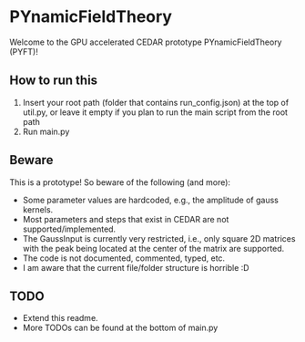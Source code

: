 # PYnamicFieldTheory

Welcome to the GPU accelerated CEDAR prototype PYnamicFieldTheory (PYFT)!

## How to run this

1. Insert your root path (folder that contains run_config.json) at the top of util.py, or leave it empty if you plan to run the main script from the root path
2. Run main.py

## Beware

This is a prototype! So beware of the following (and more):
- Some parameter values are hardcoded, e.g., the amplitude of gauss kernels.
- Most parameters and steps that exist in CEDAR are not supported/implemented.
- The GaussInput is currently very restricted, i.e., only square 2D matrices with the peak being located at the center of the matrix are supported.
- The code is not documented, commented, typed, etc.
- I am aware that the current file/folder structure is horrible :D

## TODO

- Extend this readme.
- More TODOs can be found at the bottom of main.py